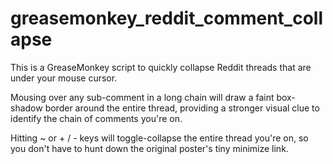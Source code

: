 greasemonkey_reddit_comment_collapse
====================================

This is a GreaseMonkey script to quickly collapse Reddit threads that are under your mouse cursor.

Mousing over any sub-comment in a long chain will draw a faint box-shadow border around the entire thread,
providing a stronger visual clue to identify the chain of comments you're on.

Hitting ~ or + / - keys will toggle-collapse the entire thread you're on, so you don't have to hunt down the
original poster's tiny minimize link.
